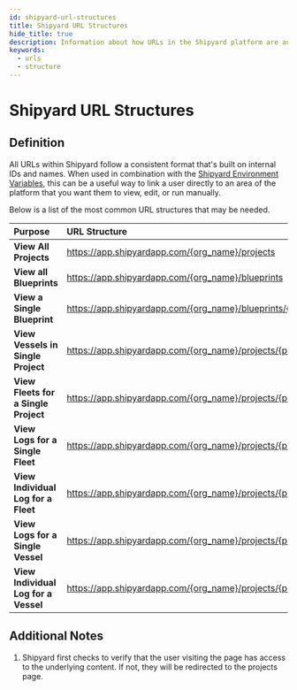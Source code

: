 ```yaml
---
id: shipyard-url-structures
title: Shipyard URL Structures
hide_title: true
description: Information about how URLs in the Shipyard platform are automatically generated with IDs.
keywords:
  - urls
  - structure
---
```


# Shipyard URL Structures

## Definition

All URLs within Shipyard follow a consistent format that's built on internal IDs and names. When used in combination with the [Shipyard Environment Variables](environment-variables/environment-variables-overview.md), this can be a useful way to link a user directly to an area of the platform that you want them to view, edit, or run manually.

Below is a list of the most common URL structures that may be needed.

| Purpose                              | URL Structure                                                                                      |
| :----------------------------------- | :------------------------------------------------------------------------------------------------- |
| **View All Projects**                | https://app.shipyardapp.com/{org_name}/projects                                                   |
| **View all Blueprints**              | https://app.shipyardapp.com/{org_name}/blueprints                                                 |
| **View a Single Blueprint**          | https://app.shipyardapp.com/{org_name}/blueprints/{blueprint_id}                                 |
| **View Vessels in Single Project**   | https://app.shipyardapp.com/{org_name}/projects/{project_id}/vessels                             |
| **View Fleets for a Single Project** | https://app.shipyardapp.com/{org_name}/projects/{project_id}/fleets                              |
| **View Logs for a Single Fleet**     | https://app.shipyardapp.com/{org_name}/projects/{project_id}/fleets/{fleet_id}/logs             |
| **View Individual Log for a Fleet**  | https://app.shipyardapp.com/{org_name}/projects/{project_id}/fleets/{fleet_id}/logs/{log_id}   |
| **View Logs for a Single Vessel**    | https://app.shipyardapp.com/{org_name}/projects/{project_id}/vessels/{vessel_id}/logs           |
| **View Individual Log for a Vessel** | https://app.shipyardapp.com/{org_name}/projects/{project_id}/vessels/{vessel_id}/logs/{log_id} |

## Additional Notes

1. Shipyard first checks to verify that the user visiting the page has access to the underlying content. If not, they will be redirected to the projects page.
